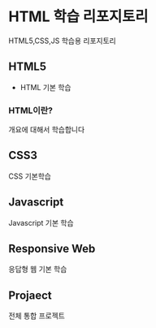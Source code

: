 # HTML 학습 리포지토리
HTML5,CSS,JS 학습용 리포지토리

## HTML5
- HTML 기본 학습

### HTML이란?
개요에 대해서 학습합니다

## CSS3
CSS 기본학습

## Javascript
Javascript 기본 학습

## Responsive Web
응답형 웹 기본 학습

## Projaect
전체 통합 프로젝트
